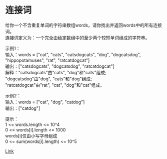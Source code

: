 <h1>连接词</h1>

给你一个不含重复单词的字符串数组words，请你找出并返回words中的所有连接词。</br>
连接词定义为：一个完全由给定数组中的至少两个较短单词组成的字符串。</br>

示例1：</br>
输入：words = ["cat", "cats", "catsdogcats", "dog", "dogcatsdog", "hippopotamuses", "rat", "ratcatdogcat"]</br>
输出：["catsdogcats", "dogcatsdog", "ratcatdogcat"]</br>
解释："catsdogcats"由"cats", "dog"和"cats"组成;</br>
"dogcatsdog"由"dog", "cats"和"dog"组成;</br>
"ratcatdogcat"由"rat", "cat", "dog"和"cat"组成。</br>

示例2：</br>
输入：words = ["cat", "dog", "catdog"]</br>
输出：["catdog"]</br>

提示：</br>
1 <= words.length <= 10^4</br>
0 <= words[i].length <= 1000</br>
words[i]仅由小写字母组成</br>
0 <= sum(words[i].length) <= 10^5</br>

[Link](https://leetcode-cn.com/problems/concatenated-words/)